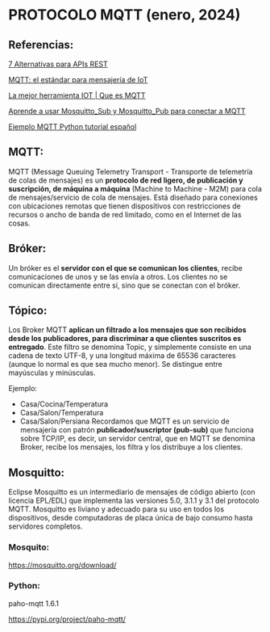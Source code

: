 # PROTOCOLO MQTT (enero, 2024)


## Referencias:
[7 Alternativas para APIs REST](https://www.pubnub.com/blog/7-alternatives-to-rest-apis/)

[MQTT: el estándar para mensajería de IoT](https://mqtt.org/)

[La mejor herramienta IOT | Que es MQTT](https://www.youtube.com/watch?v=T1_w8-8Y5kc)

[Aprende a usar Mosquitto_Sub y Mosquitto_Pub para conectar a MQTT](https://www.youtube.com/watch?v=O10JqPeC5SA)

[Ejemplo MQTT Python tutorial español](https://www.youtube.com/watch?v=T362losqJys)

## MQTT:
MQTT (Message Queuing Telemetry Transport - Transporte de telemetría de colas de mensajes) es un **protocolo de red ligero, de publicación y suscripción, de máquina a máquina** (Machine to Machine - M2M) para cola de mensajes/servicio de cola de mensajes. Está diseñado para conexiones con ubicaciones remotas que tienen dispositivos con restricciones de recursos o ancho de banda de red limitado, como en el Internet de las cosas.

## Bróker:
Un bróker es el **servidor con el que se comunican los clientes**, recibe comunicaciones de unos y se las envía a otros. Los clientes no se comunican directamente entre sí, sino que se conectan con el bróker.

## Tópico:
Los Broker MQTT **aplican un filtrado a los mensajes que son recibidos desde los publicadores, para discriminar a que clientes suscritos es entregado**. Este filtro se denomina Topic, y simplemente consiste en una cadena de texto UTF-8, y una longitud máxima de 65536 caracteres (aunque lo normal es que sea mucho menor). Se distingue entre mayúsculas y minúsculas.

Ejemplo:
- Casa/Cocina/Temperatura
- Casa/Salon/Temperatura
- Casa/Salon/Persiana
Recordamos que MQTT es un servicio de mensajería con patrón **publicador/suscriptor (pub-sub)** que funciona sobre TCP/IP, es decir, un servidor central, que en MQTT se denomina Broker, recibe los mensajes, los filtra y los distribuye a los clientes.

## Mosquitto:
Eclipse Mosquitto es un intermediario de mensajes de código abierto (con licencia EPL/EDL) que implementa las versiones 5.0, 3.1.1 y 3.1 del protocolo MQTT. Mosquitto es liviano y adecuado para su uso en todos los dispositivos, desde computadoras de placa única de bajo consumo hasta servidores completos.

### Mosquito:
https://mosquitto.org/download/

### Python:
paho-mqtt 1.6.1

https://pypi.org/project/paho-mqtt/
